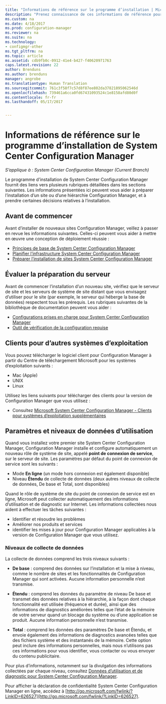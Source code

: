 ```yaml
---
title: "Informations de référence sur le programme d’installation | Microsoft Docs"
description: "Prenez connaissance de ces informations de référence pour mieux préparer l’installation d’un site ou d’une hiérarchie Configuration Manager."
ms.custom: na
ms.date: 4/18/2017
ms.prod: configuration-manager
ms.reviewer: na
ms.suite: na
ms.technology:
- configmgr-other
ms.tgt_pltfrm: na
ms.topic: article
ms.assetid: cdb9fb0c-0912-41e4-b427-f40620971763
caps.latest.revision: 22
author: Brenduns
ms.author: brenduns
manager: angrobe
ms.translationtype: Human Translation
ms.sourcegitcommit: 761c3f58f7c57d8f87ee802da37821895062546d
ms.openlocfilehash: 739461a6cca0fd67431093524c1e8158afd80d0f
ms.contentlocale: fr-fr
ms.lasthandoff: 05/17/2017


---
```

# <a name="reference-for-system-center-configuration-manager-setup"></a>Informations de référence sur le programme d’installation de System Center Configuration Manager

*S’applique à : System Center Configuration Manager (Current Branch)*

Le programme d’installation de System Center Configuration Manager fournit des liens vers plusieurs rubriques détaillées dans les sections suivantes. Les informations présentées ici peuvent vous aider à préparer l’installation d’un site ou d’une hiérarchie Configuration Manager, et à prendre certaines décisions relatives à l’installation.  


##  <a name="bkmk_start"></a> Avant de commencer  
Avant d’installer de nouveaux sites Configuration Manager, veillez à passer en revue les informations suivantes. Celles-ci peuvent vous aider à mettre en œuvre une conception de déploiement réussie :  

-   [Principes de base de System Center Configuration Manager](../../../../core/understand/fundamentals.md)  
-   [Planifier l’infrastructure System Center Configuration Manager](../../../plan-design/network/configure-firewalls-ports-domains.md)  
-   [Préparer l’installation de sites System Center Configuration Manager](prepare-to-install-sites.md)  

##  <a name="bkmk_assess"></a> Évaluer la préparation du serveur  
Avant de commencer l’installation d’un nouveau site, vérifiez que le serveur de site et les serveurs de système de site distant que vous envisagez d’utiliser pour le site (par exemple, le serveur qui héberge la base de données) respectent tous les prérequis. Les rubriques suivantes de la bibliothèque de documentation peuvent vous aider :  

-   [Configurations prises en charge pour System Center Configuration Manager](../../../../core/plan-design/configs/supported-configurations.md)  
-   [Outil de vérification de la configuration requise](prerequisite-checker.md)  

##  <a name="bkmk_Addclients"></a> Clients pour d’autres systèmes d’exploitation  
Vous pouvez télécharger le logiciel client pour Configuration Manager à partir du Centre de téléchargement Microsoft pour les systèmes d’exploitation suivants :  

-   Mac (Apple)  
-   UNIX  
-   Linux  

Utilisez les liens suivants pour télécharger des clients pour la version de Configuration Manager que vous utilisez :  

-   Consultez [Microsoft System Center Configuration Manager - Clients pour systèmes d’exploitation supplémentaires](http://www.microsoft.com/download/details.aspx?id=47719)  

##  <a name="bkmk_usage"></a> Paramètres et niveaux de données d’utilisation  
Quand vous installez votre premier site System Center Configuration Manager, Configuration Manager installe et configure automatiquement un nouveau rôle de système de site, appelé **point de connexion de service**, sur le serveur de site. Les paramètres par défaut du point de connexion de service sont les suivants :  

-   Mode **En ligne** (un mode hors connexion est également disponible)  
-   Niveau **Étendu** de collecte de données (deux autres niveaux de collecte de données, De base et Total, sont disponibles)  

Quand le rôle de système de site du point de connexion de service est en ligne, Microsoft peut collecter automatiquement des informations d’utilisation et de diagnostic sur Internet. Les informations collectées nous aident à effectuer les tâches suivantes :  

-   Identifier et résoudre les problèmes  
-   Améliorer nos produits et services  
-   identifier les mises à jour pour Configuration Manager applicables à la version de Configuration Manager que vous utilisez.  

### <a name="levels-of-data-collection"></a>Niveaux de collecte de données  
La collecte de données comprend les trois niveaux suivants :

-   **De base** : comprend des données sur l’installation et la mise à niveau, comme le nombre de sites et les fonctionnalités de Configuration Manager qui sont activées. Aucune information personnelle n’est transmise.  

-   **Étendu** : comprend les données du paramètre de niveau De base et transmet des données relatives à la hiérarchie, à la façon dont chaque fonctionnalité est utilisée (fréquence et durée), ainsi que des informations de diagnostics améliorées telles que l’état de la mémoire de votre serveur quand un blocage du système ou d’une application se produit. Aucune information personnelle n’est transmise.  

-   **Total** : comprend les données des paramètres De base et Étendu, et envoie également des informations de diagnostics avancées telles que des fichiers système et des instantanés de la mémoire. Cette option peut inclure des informations personnelles, mais nous n’utilisons pas ces informations pour vous identifier, vous contacter ou vous envoyer du contenu publicitaire.  

Pour plus d’informations, notamment sur la divulgation des informations collectées par chaque niveau, consultez [Données d’utilisation et de diagnostic pour System Center Configuration Manager](../../../../core/plan-design/diagnostics/diagnostics-and-usage-data.md).  

Pour afficher la déclaration de confidentialité System Center Configuration Manager en ligne, accédez à [http://go.microsoft.com/fwlink/?LinkID=626527](http://go.microsoft.com/fwlink/?LinkID=626527).

